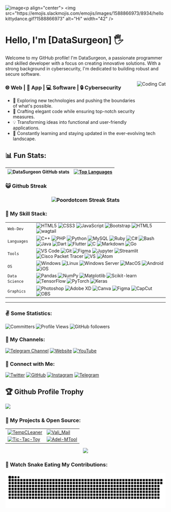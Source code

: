 ![image](https://github.com/user-attachments/assets/ee1e730f-80aa-4b6a-abec-00dc85a15bf7](https://c.tenor.com/f-nICqWLnrQAAAAC/tenor.gif))<p align="center">
  <img src="https://emojis.slackmojis.com/emojis/images/1588866973/8934/hellokittydance.gif?1588866973" alt="Hi" width="42" />
</p>

# Hello, I'm [DataSurgeon] :raised_hand_with_fingers_splayed:

Welcome to my GitHub profile! I'm DataSurgeon, a passionate programmer and skilled developer with a focus on creating innovative solutions. With a strong background in cybersecurity, I'm dedicated to building robust and secure software.

<img align="right" height="150" src="https://c.tenor.com/YzniNQWV3r8AAAAC/tenor.gif" alt="Coding Cat" />

### 🌐 Web | 📱 App | 💻 Software | 🔒 Cybersecurity
- 🔭 Exploring new technologies and pushing the boundaries of what's possible.
- 🧠 Crafting elegant code while ensuring top-notch security measures.
- 💡 Transforming ideas into functional and user-friendly applications.
- 🌟 Constantly learning and staying updated in the ever-evolving tech landscape.

## 📊 Fun Stats:
| ![DataSurgeon GitHub stats](https://github-readme-stats.vercel.app/api?username=Poordotcom&hide_title=false&hide_rank=false&show_icons=true&include_all_commits=true&count_private=true&disable_animations=false&theme=dark&locale=en&hide_border=true&custom_title=My%20Stats&bg_color=00000000) | [![Top Languages](https://github-readme-stats.vercel.app/api/top-langs?username=Poordotcom&locale=en&hide_title=true&layout=compact&card_width=400&langs_count=5&theme=dark&hide_border=true&bg_color=00000000)](https://github.com/Poordotcom)  |
|---|---|

### 😺 Github Streak 
<h3 align="center">
  <img align="center" src="https://streak-stats.demolab.com?user=Poordotcom&locale=en&mode=daily&theme=dark&hide_border=false&border_radius=5&&bg_color=00000000" alt="Poordotcom Streak Stats"/>
</h3>

### 🍁 My Skill Stack:
|               |           |
|       ---     |    ---    |
| `Web-Dev`     | ![HTML5](https://img.shields.io/badge/-HTML5-CC2400?style=for-the-badge&logo=html5&logoColor=white) ![CSS3](https://img.shields.io/badge/-CSS3-E24800?style=for-the-badge&logo=css3) ![JavaScript](https://img.shields.io/badge/-JavaScript-FE7601?style=for-the-badge&logo=javascript) ![Bootstrap](https://img.shields.io/badge/bootstrap-FE9A00?style=for-the-badge&logo=bootstrap&logoColor=white) ![HTML5](https://img.shields.io/badge/django-092E20?style=for-the-badge&logo=django&logoColor=white) ![wagtail](https://img.shields.io/badge/wagtail-FFB83F?style=for-the-badge&logo=wagtail&logoColor=white)|
| `Languages`   | ![C++](https://img.shields.io/badge/-C++-034D9A?style=for-the-badge&logo=c%2B%2B) ![PHP](https://img.shields.io/badge/php-777BB4?style=for-the-badge&logo=php&logoColor=white) ![Python](https://img.shields.io/badge/-Python-1F65AC?style=for-the-badge&logo=Python&logoColor=white) ![MySQL](https://img.shields.io/badge/-MySQL-307BBD?style=for-the-badge&logo=mysql&logoColor=white) ![Ruby](https://img.shields.io/badge/ruby-CC342D?style=for-the-badge&logo=ruby&logoColor=white) ![C#](https://img.shields.io/badge/c%23-239120?style=for-the-badge&logo=c-sharp&logoColor=white) ![Bash](https://img.shields.io/badge/-Bash-4EAA25?style=for-the-badge&logo=gnu-bash&logoColor=white) ![Java](https://img.shields.io/badge/Java-ED8B00?style=for-the-badge&logo=java&logoColor=white) ![Dart](https://img.shields.io/badge/Dart-0175C2?style=for-the-badge&logo=dart&logoColor=white) ![Flutter](https://img.shields.io/badge/Flutter-02569B?style=for-the-badge&logo=flutter&logoColor=white) ![C](https://img.shields.io/badge/C-00599C?style=for-the-badge&logo=c&logoColor=white) ![Markdown](https://img.shields.io/badge/Markdown-000000?style=for-the-badge&logo=markdown&logoColor=white) ![Go](https://img.shields.io/badge/Go-00ADD8?style=for-the-badge&logo=go&logoColor=white)|
| `Tools`       | ![VS Code](https://img.shields.io/badge/Visual_Studio_Code-5D1A60?style=for-the-badge&logo=visual%20studio%20code&logoColor=white) ![Git](https://img.shields.io/badge/Git-682181?style=for-the-badge&logo=git&logoColor=white) ![Figma](https://img.shields.io/badge/figma-%23F24E1E.svg?style=for-the-badge&logo=figma&logoColor=white) ![Jupyter](https://img.shields.io/badge/Jupyter-F37626?style=for-the-badge&logo=Jupyter&logoColor=white) ![Streamlit](https://img.shields.io/badge/Streamlit-FF4B4B?style=for-the-badge&logo=streamlit&logoColor=white) ![Cisco Packet Tracer](https://img.shields.io/badge/Cisco_Packet_Tracer-1BA0D7?style=for-the-badge&logo=cisco&logoColor=white) ![VS](https://img.shields.io/badge/Visual_Studio-5C2D91?style=for-the-badge&logo=visual%20studio&logoColor=white) ![Atom](https://img.shields.io/badge/Atom-66595C?style=for-the-badge&logo=atom&logoColor=white)|
| `OS`          | ![Windows](https://img.shields.io/badge/Windows-0078D6?style=for-the-badge&logo=windows&logoColor=white) ![Linux](https://img.shields.io/badge/Linux-FCC624?style=for-the-badge&logo=linux&logoColor=black) ![Windows Server](https://img.shields.io/badge/Windows_Server-0078D6?style=for-the-badge&logo=windows&logoColor=white) ![MacOS](https://img.shields.io/badge/MacOS-000000?style=for-the-badge&logo=apple&logoColor=white) ![Android](https://img.shields.io/badge/Android-3DDC84?style=for-the-badge&logo=android&logoColor=white) ![iOS](https://img.shields.io/badge/iOS-000000?style=for-the-badge&logo=apple&logoColor=white) |
| `Data Science` | ![Pandas](https://img.shields.io/badge/Pandas-150458?style=for-the-badge&logo=pandas&logoColor=white) ![NumPy](https://img.shields.io/badge/Numpy-013243?style=for-the-badge&logo=numpy&logoColor=white) ![Matplotlib](https://img.shields.io/badge/Matplotlib-013243?style=for-the-badge&logo=matplotlib&logoColor=white) ![Scikit-learn](https://img.shields.io/badge/Scikitlearn-F7931E?style=for-the-badge&logo=scikit-learn&logoColor=white) ![TensorFlow](https://img.shields.io/badge/TensorFlow-FF6F00?style=for-the-badge&logo=TensorFlow&logoColor=white) ![PyTorch](https://img.shields.io/badge/PyTorch-EE4C2C?style=for-the-badge&logo=PyTorch&logoColor=white) ![Keras](https://img.shields.io/badge/Keras-D00000?style=for-the-badge&logo=Keras&logoColor=white)|
| `Graphics`    | ![Photoshop](https://img.shields.io/badge/Adobe_Photoshop-31A8FF?style=for-the-badge&logo=adobe-photoshop&logoColor=white) ![Adobe XD](https://img.shields.io/badge/Adobe_XD-FF61F6?style=for-the-badge&logo=adobe-xd&logoColor=white) ![Canva](https://img.shields.io/badge/Canva-%2300C4CC.svg?style=for-the-badge&logo=canva&logoColor=white) ![Figma](https://img.shields.io/badge/Figma-F24E1E?style=for-the-badge&logo=figma&logoColor=white) ![CapCut](https://img.shields.io/badge/CapCut-000000?style=for-the-badge&logo=capcut&logoColor=white) ![OBS](https://img.shields.io/badge/OBS-302E31?style=for-the-badge&logo=obs-studio&logoColor=white) |

___  

### ✌️ Some Statistics:
![Committers](https://user-badge.committers.top/yemen/Poordotcom.svg)
![Profile Views](https://komarev.com/ghpvc/?username=Poordotcom&color=blue&style=flat-square)
![GitHub followers](https://img.shields.io/github/followers/Poordotcom?style=social)

### 🙌 My Channels:
[![Telegram Channel](https://img.shields.io/badge/Telegram-2CA5E0?style=for-the-badge&logo=telegram&logoColor=white)](https://t.me/LinuxArabe)
[![Website](https://img.shields.io/badge/Website-4285F4?style=for-the-badge&logo=google-chrome&logoColor=white)](http://www.cyber1101.com)
[![YouTube](https://img.shields.io/badge/YouTube-FF0000?style=for-the-badge&logo=youtube&logoColor=white)](https://www.youtube.com/c/DrDataYE)

### 🤝 Connect with Me:
[![Twitter](https://img.shields.io/badge/Twitter-1DA1F2?style=for-the-badge&logo=twitter&logoColor=white)](https://twitter.com/DrDataYE)
[![GitHub](https://img.shields.io/badge/GitHub-100000?style=for-the-badge&logo=github&logoColor=white)](https://github.com/Poordotcom)
[![Instagram](https://img.shields.io/badge/Instagram-E4405F?style=for-the-badge&logo=instagram&logoColor=white)](https://www.instagram.com/DrDataYE)
[![Telegram](https://img.shields.io/badge/Telegram-2CA5E0?style=for-the-badge&logo=telegram&logoColor=white)](https://t.me/DrDataYE)

<h2>🏆 Github Profile Trophy</h2>
<a href="https://github.com/ryo-ma/github-profile-trophy">
  <img height="180" src="https://github-profile-trophy.vercel.app/?username=Poordotcom&column=8&theme=algolia&no-frame=true"/>
</a>

### 📂 My Projects & Open Source:

<table>
  <tr>
    <td>
      <a href="https://github.com/Poordotcom/TempCLeaner">
        <img src="https://github-readme-stats.vercel.app/api/pin/?username=Poordotcom&repo=TempCLeaner&theme=dark&hide_border=true&bg_color=00000000" alt="TempCLeaner"/>
      </a>
    </td>
    <td>
      <a href="https://github.com/Poordotcom/Vali_Mail">
        <img src="https://github-readme-stats.vercel.app/api/pin/?username=Poordotcom&repo=Vali_Mail&theme=dark&hide_border=true&bg_color=00000000" alt="Vali_Mail"/>
      </a>
    </td>
  </tr>
  <tr>
    <td>
      <a href="https://github.com/Poordotcom/Tic-Tac-Toy">
        <img src="https://github-readme-stats.vercel.app/api/pin/?username=Poordotcom&repo=Tic-Tac-Toy&theme=dark&hide_border=true&bg_color=00000000" alt="Tic-Tac-Toy"/>
      </a>
    </td>
    <td>
      <a href="https://github.com/Poordotcom/Adel-MTool">
        <img src="https://github-readme-stats.vercel.app/api/pin/?username=Poordotcom&repo=Adel-MTool&theme=dark&hide_border=true&bg_color=00000000" alt="Adel-MTool"/>
      </a>
    </td>
  </tr>
</table>

<div align="center">
  <img src="https://profile-counter.glitch.me/Poordotcom/count.svg?"  />
</div>

### 🐍 Watch Snake Eating My Contributions:
![snake svg](https://github.com/shadowYEM/shadowYEM/blob/e8128c67d6f1dc57c5e98bfcc1d894a9d10d1129/github-user-contribution.svg)
